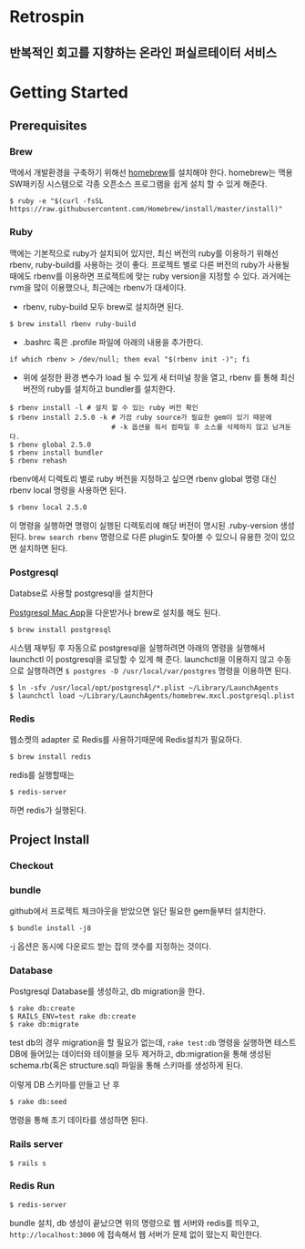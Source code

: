 # Retrospin
## 반복적인 회고를 지향하는 온라인 퍼실르테이터 서비스

# Getting Started

## Prerequisites
### Brew

맥에서 개발환경을 구축하기 위해선 [homebrew](http://brew.sh/)를 설치해야 한다. homebrew는 맥용 SW패키징 시스템으로 각종 오픈소스 프로그램을 쉽게 설치 할 수 있게 해준다.

```shell
$ ruby -e "$(curl -fsSL https://raw.githubusercontent.com/Homebrew/install/master/install)"
```

### Ruby 
 
맥에는 기본적으로 ruby가 설치되어 있지만, 최신 버전의 ruby를 이용하기 위해선 rbenv, ruby-build를 사용하는 것이 좋다. 프로젝트 별로 다른 버전의 ruby가 사용될 때에도 rbenv를 이용하면 프로젝트에 맞는 ruby version을 지정할 수 있다. 과거에는 rvm을 많이 이용했으나, 최근에는 rbenv가 대세이다. 

* rbenv, ruby-build 모두 brew로 설치하면 된다.

```shell
$ brew install rbenv ruby-build
```

* .bashrc 혹은 .profile 파일에 아래의 내용을 추가한다. 

```shell
if which rbenv > /dev/null; then eval "$(rbenv init -)"; fi
```

* 위에 설정한 환경 변수가 load 될 수 있게 새 터미널 창을 열고, rbenv 를 통해 최신 버전의 ruby를 설치하고 bundler를 설치한다.

```shell
$ rbenv install -l # 설치 할 수 있는 ruby 버전 확인
$ rbenv install 2.5.0 -k # 가끔 ruby source가 필요한 gem이 있기 때문에
                         # -k 옵션을 줘서 컴파일 후 소스를 삭제하지 않고 남겨둔다.
$ rbenv global 2.5.0 
$ rbenv install bundler
$ rbenv rehash 
```

rbenv에서 디렉토리 별로 ruby 버전을 지정하고 싶으면 rbenv global 명령 대신 rbenv local 명령을 사용하면 된다.

`$ rbenv local 2.5.0`

이 명령을 실행하면 명령이 실행된 디렉토리에 해당 버전이 명시된 .ruby-version 생성된다.
`brew search rbenv` 명령으로 다른 plugin도 찾아볼 수 있으니 유용한 것이 있으면 설치하면 된다.

### Postgresql 

Databse로 사용할 postgresql을 설치한다

[Postgresql Mac App](https://www.postgresql.org/download/macosx/)을 다운받거나 brew로 설치를 해도 된다.

```shell
$ brew install postgresql
```

시스템 재부팅 후 자동으로 postgresql을 실행하려면 아래의 명령을 실행해서 launchctl 이 postgresql을 로딩할 수 있게 해 준다. launchctl을 이용하지 않고 수동으로 실행하려면 `$ postgres -D /usr/local/var/postgres` 명령을 이용하면 된다.

```shell
$ ln -sfv /usr/local/opt/postgresql/*.plist ~/Library/LaunchAgents
$ launchctl load ~/Library/LaunchAgents/homebrew.mxcl.postgresql.plist
```

### Redis
웹소켓의 adapter 로 Redis를 사용하기때문에 Redis설치가 필요하다.

```shell
$ brew install redis
```
redis를 실행할때는
```shell
$ redis-server
```
하면 redis가 실행된다.

## Project Install

### Checkout

### bundle

github에서 프로젝트 체크아웃을 받았으면 일단 필요한 gem들부터 설치한다. 
```shell
$ bundle install -j8
```

-j 옵션은 동시에 다운로드 받는 잡의 갯수를 지정하는 것이다.

### Database

Postgresql Database를 생성하고, db migration을 한다.

```shell
$ rake db:create
$ RAILS_ENV=test rake db:create
$ rake db:migrate
```

test db의 경우 migration을 할 필요가 없는데, `rake test:db` 명령을 실행하면 테스트 DB에 들어있는 데이터와 테이블을 모두 제거하고, db:migration을 통해 생성된 schema.rb(혹은 structure.sql) 파일을 통해 스키마를 생성하게 된다. 

이렇게 DB 스키마를 만들고 난 후

```shell
$ rake db:seed
```

명령을 통해 초기 데이타를 생성하면 된다.

### Rails server

```shell
$ rails s
```

### Redis Run
```shell
$ redis-server
```

bundle 설치, db 생성이 끝났으면 위의 명령으로 웹 서버와 redis를 띄우고, `http://localhost:3000` 에 접속해서 웹 서버가 문제 없이 떴는지 확인한다. 


